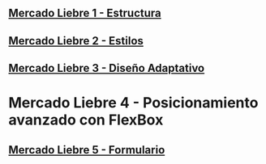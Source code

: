 ## [Mercado Liebre 1 - Estructura](https://github.com/DiazJose01/mercadoLiebre/tree/master)

## [Mercado Liebre 2 - Estilos](https://github.com/DiazJose01/mercadoLiebre/tree/ML2)

## [Mercado Liebre 3 - Diseño Adaptativo](https://github.com/DiazJose01/mercadoLiebre/tree/ML3)

# Mercado Liebre 4 - Posicionamiento avanzado con FlexBox

## [Mercado Liebre 5 - Formulario](https://github.com/DiazJose01/mercadoLiebre/tree/ML5)
 